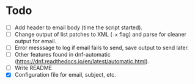 # Todo

- [ ] Add header to email body (time the script started).
- [ ] Change output of list patches to XML (`-x` flag) and parse for cleaner output for email.
- [ ] Error messsage to log if email fails to send, save output to send later.
- [ ] Other features found in dnf-automatic (https://dnf.readthedocs.io/en/latest/automatic.html).
- [ ] Write README
- [x] Configuration file for email, subject, etc.
